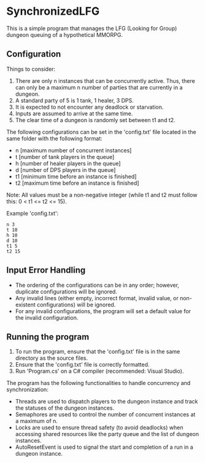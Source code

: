 # SynchronizedLFG

This is a simple program that manages the LFG (Looking for Group) dungeon queuing of a hypothetical MMORPG.

## Configuration

Things to consider:
1. There are only n instances that can be concurrently active. Thus, there can only be a maximum n number of parties that are currently in a dungeon.
2. A standard party of 5 is 1 tank, 1 healer, 3 DPS.
3. It is expected to not encounter any deadlock or starvation.
4. Inputs are assumed to arrive at the same time.
5. The clear time of a dungeon is randomly set between t1 and t2.

The following configurations can be set in the 'config.txt' file located in the same folder with the following format:
- n [maximum number of concurrent instances]
- t [number of tank players in the queue]
- h [number of healer players in the queue]
- d [number of DPS players in the queue]
- t1 [minimum time before an instance is finished]
- t2 [maximum time before an instance is finished]

Note: All values must be a non-negative integer (while t1 and t2 must follow this: 0 < t1 <= t2 <= 15).

Example 'config.txt':
```
n 3
t 10
h 10
d 10
t1 5
t2 15
```

## Input Error Handling

- The ordering of the configurations can be in any order; however, duplicate configurations will be ignored.
- Any invalid lines (either empty, incorrect format, invalid value, or non-existent configurations) will be ignored.
- For any invalid configurations, the program will set a default value for the invalid configuration.

## Running the program

1. To run the program, ensure that the 'config.txt' file is in the same directory as the source files.
2. Ensure that the 'config.txt' file is correctly formatted.
3. Run 'Program.cs' on a C# compiler (recommended: Visual Studio).

The program has the following functionalities to handle concurrency and synchronization:
- Threads are used to dispatch players to the dungeon instance and track the statuses of the dungeon instances.
- Semaphores are used to control the number of concurrent instances at a maximum of n.
- Locks are used to ensure thread safety (to avoid deadlocks) when accessing shared resources like the party queue and the list of dungeon instances.
- AutoResetEvent is used to signal the start and completion of a run in a dungeon instance.